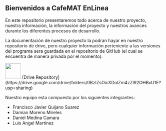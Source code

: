 ## Bienvenidos a CafeMAT EnLinea

En este repositorio presentaremos todo acerca de nuestro proyecto, nuestra información, la información del proyecto y nuestros avances durante los diferentes procesos de desarrollo.

La documentación de nuestro proyecto la podran hayar en nuestro repositorio de drive, pero cualquier información perteniente a las versiones del programa sera guardada en el repositorio de GitHub (el cual se encuentra de manera privada por el momento).

<img src="https://upload.wikimedia.org/wikipedia/commons/9/9b/Logo_of_Google_Drive.png" width="50" height="50"> 
[Drive Repository](https://drive.google.com/drive/folders/0BzIZsOicXDolZm4zZlR2OHBxU1E?usp=sharing)

Nuestro equipo esta compuesto por los siguientes integrantes:
- Francisco Javier Quijano Suarez 
- Damian Moreno Mireles
- Daniel Medina Camara
- Luis Angel Martinez
